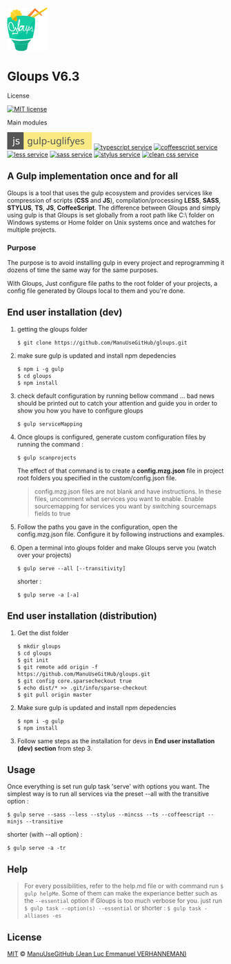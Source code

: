![logo](images/mzg2.ico)
# Gloups V6.3
License

[![MIT license][license-badge]][license-link]

Main modules

[![uglify service][uglify-badge]][uglify-link] [![typescript service][typescript-badge]][typescript-link] [![coffeescript service][coffee-badge]][coffee-link] [![less service][less-badge]][less-link] [![sass service][sass-badge]][sass-link] [![stylus service][stylus-badge]][stylus-link] [![clean css service][cleanCSS-badge]][cleanCSS-link]

## A Gulp implementation once and for all
Gloups is a tool that uses the gulp ecosystem and provides services like compression of scripts (<b>CSS</b> and <b>JS</b>), compilation/processing <b>LESS</b>, <b>SASS</b>, <b>STYLUS</b>, <b>TS</b>, <b>JS</b>, <b>CoffeeScript</b>. The difference between Gloups and simply using gulp is that Gloups is set globally from a root path like C:\ folder on Windows systems or Home folder on Unix systems once and watches for multiple projects.

### Purpose
The purpose is to avoid installing gulp in every project and reprogramming it dozens of time the same way for the same purposes. 

With Gloups, Just configure file paths to the root folder of your projects, a config file generated by Gloups local to them and you're done.

## End user installation (dev)

1. getting the gloups folder

       $ git clone https://github.com/ManuUseGitHub/gloups.git

2. make sure gulp is updated and install npm depedencies

       $ npm i -g gulp 
       $ cd gloups
       $ npm install

3. check default configuration by running bellow command ... bad news should be printed out to catch your attention and guide you in order to show you how you have to configure gloups

       $ gulp serviceMapping

4. Once gloups is configured, generate custom configuration files by running the command : 

       $ gulp scanprojects
       
   
    The effect of that command is to create a <b>config.mzg.json</b> file in project root folders you specified in the custom/config.json file.

    > config.mzg.json files are not blank and have instructions.
    > In these files, uncomment what services you want to enable.
    > Enable sourcemapping for services you want by switching sourcemaps fields to true

5. Follow the paths you gave in the configuration, open the config.mzg.json file. Configure it by following instructions and examples. 

6. Open a terminal into gloups folder and make Gloups serve you (watch over your projects)

       $ gulp serve --all [--transitivity]
   
   shorter :
       
       $ gulp serve -a [-a]

## End user installation (distribution)

1. Get the dist folder

       $ mkdir gloups
       $ cd gloups
       $ git init
       $ git remote add origin -f https://github.com/ManuUseGitHub/gloups.git
       $ git config core.sparsecheckout true
       $ echo dist/* >> .git/info/sparse-checkout
       $ git pull origin master

2. Make sure gulp is updated and install npm depedencies

       $ npm i -g gulp 
       $ npm install

3. Follow same steps as the installation for devs in <b>End user installation (dev) section</b> from step 3.
 
## Usage
Once everything is set run gulp task 'serve' with options you want. The simplest way is to run all services via the preset --all with the transitive option :

    $ gulp serve --sass --less --stylus --mincss --ts --coffeescript --minjs --transitive
    
shorter (with --all option) :

    $ gulp serve -a -tr

## Help
> For every possibilities, refer to the help.md file or with command run  ```$ gulp helpMe```. 
> Some of them can make the experiance better such as the ```--essential``` option if Gloups is too much verbose for you. just run ```$ gulp task --option(s) --essential``` or shorter : ```$ gulp task -alliases -es```

## License
[MIT][license-link] © [ManuUseGitHub (Jean Luc Emmanuel VERHANNEMAN)](https://www.linkedin.com/in/jean-luc-emmanuel-verhanneman-5a9381ab/)

[uglify-badge]: images/js-gulp--uglify-f9ea85.svg
[uglify-link]: https://www.npmjs.com/package/gulp-uglify

[typescript-badge]: https://img.shields.io/badge/ts-gulp--typescript-152740.svg?style=flat-square
[typescript-link]: https://www.npmjs.com/package/gulp-typescript

[coffee-badge]: https://img.shields.io/badge/coffee-gulp--coffee-3e2723.svg?style=flat-square
[coffee-link]: https://www.npmjs.com/package/gulp-coffee

[less-badge]: https://img.shields.io/badge/less-gulp--less-1d365d.svg?style=flat-square
[less-link]: https://www.npmjs.com/package/gulp-less

[stylus-badge]: https://img.shields.io/badge/stylus-gulp--stylus-ff6347.svg?style=flat-square
[stylus-link]: https://www.npmjs.com/package/gulp-stylus

[sass-badge]: https://img.shields.io/badge/sass-gulp--sass-c6538c.svg?style=flat-square
[sass-link]: https://www.npmjs.com/package/gulp-sass

[cleanCSS-badge]: https://img.shields.io/badge/css-gulp--clean--css-17cfa3.svg?style=flat-square
[cleanCSS-link]: https://www.npmjs.com/package/gulp-clean-css

[license-badge]: http://img.shields.io/badge/license-MIT-blue.svg?style=flat-square
[license-link]: LICENSE

[stackoverflow-icon]: images/so-icon.svg
[stackoverflow-link]: https://stackoverflow.com
